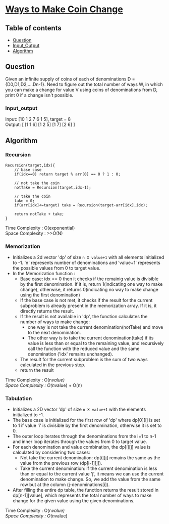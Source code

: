 # [Ways to Make Coin Change](https://www.codingninjas.com/studio/problems/ways-to-make-coin-change_8230691?challengeSlug=striver-sde-challenge&leftPanelTab=0)

## Table of contents

- [Question](#question)
- [Input_Output](#input_output)
- [Algorithm](#algorithm)

## Question
Given an infinite supply of coins of each of denominations D = {D0,D1,D2,....Dn-1}. Need to figure out the total number of ways W, in which you can make a change for value V using coins of denominations from D, print 0 if a change isn't possible.

### Input_output
Input: [10 1 2 7 6 1 5], target = 8 </br>
Output: [ [1 1 6] [1 2 5] [1 7] [2 6] ]

## Algorithm

### Recursion
```
Recursion(target,idx){
    // base case
    if(idx==0) return target % arr[0] == 0 ? 1 : 0;

    // not take the coin
    notTake = Recursion(target,idx-1);

    // take the coin
    take = 0;
    if(arr[idx]<=target) take = Recursion(target-arr[idx],idx);

    return notTake + take;
}
```
Time Complexity : O(exponential) </br>
Space Complexity : >>O(N)

### Memorization
- Initializes a 2d vector 'dp' of size <code>n X value+1</code> with all elements initialized to -1. 'n' represents number of denominations and 'value+1' represents the possible values from 0 to target value.
- In the Memorization function :
    - Base case: idx == 0 then it checks if the remainig value is divisible by the first denomination. If it is, return 1(indicating one way to make change), otherwise, it returns 0(indicating no way to make change using the first denomination)
    - If the base case is not met, it checks if the result for the current subproblem is already present in the memorization array. If it is, it directly returns the result.
    - If the result is not available in 'dp', the function calculates the number of ways to make change:
        - one way is not take the current denomination(notTake) and move to the next denomination.
        - The other way is to take the current denomination(take) if its value is less than or equal to the remaining value, and recursively call the function with the reduced value and the same denomination ('idx' remains unchanged).
    - The result for the current subproblem is the sum of two ways calculated in the previous step.
    - return the result

Time Complexity : O(n*value) </br>
Space Complexity : O(n*value) + O(n)

### Tabulation
- Initializes a 2D vector 'dp' of size <code>n X value+1</code> with the elements initialized to -1. 
- The base case is initialized for the first row of 'dp' where dp[0][i] is set to 1 if value 'i' is divisible by the first denomination, otherwise it is set to 0. 
- The outer loop iterates through the denominations from the i=1 to n-1 and inner loop iterates through the values from 0 to target value.
- For each denomination and value combination, the dp[i][j] value is calculated by considering two cases:
    - Not take the current denomination: dp[i][j] remains the same as the value from the previous row (dp[i-1][j]).
    - Take the current denomination: if the current denomination is less than or equal to the current value 'j', it means we can use the current denomination to make change. So, we add the value from the same row but at the column (j-denominations[i]). 
- After filling the entire dp table, the function returns the result stored in dp[n-1][value], which represents the total number of ways to make change for the given value using the given denominations.

Time Complexity : O(n*value) </br>
Space Complexity : O(n*value)